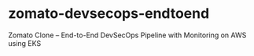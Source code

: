 # zomato-devsecops-endtoend
Zomato Clone – End-to-End DevSecOps Pipeline with Monitoring on AWS using EKS
